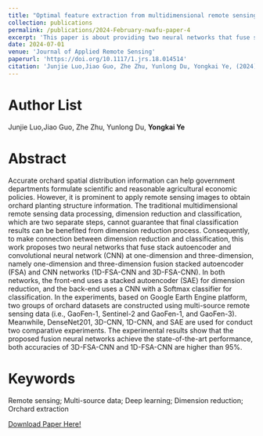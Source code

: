 ```yaml
---
title: "Optimal feature extraction from multidimensional remote sensing data for orchard identification based on deep learning methods"
collection: publications
permalink: /publications/2024-February-nwafu-paper-4
excerpt: 'This paper is about providing two neural networks that fuse stack autoencoder and convolutional neural network (CNN) at one-dimension and three-dimension, namely one-dimension and three-dimension fusion stacked autoencoder (FSA) and CNN networks (1D-FSA-CNN and 3D-FSA-CNN) for orchard identification.'
date: 2024-07-01
venue: 'Journal of Applied Remote Sensing'
paperurl: 'https://doi.org/10.1117/1.jrs.18.014514'
citation: 'Junjie Luo,Jiao Guo, Zhe Zhu, Yunlong Du, Yongkai Ye, (2024). Optimal feature extraction from multidimensional remote sensing data for orchard identification based on deep learning methods. Journal of Applied Remote Sensing, 18(1), 014514.'
---
```


Author List
======
Junjie Luo,Jiao Guo, Zhe Zhu, Yunlong Du, **Yongkai Ye**

Abstract
======
Accurate orchard spatial distribution information can help government departments formulate scientific and reasonable agricultural economic policies. However, it is prominent to apply remote sensing images to obtain orchard planting structure information. The traditional multidimensional remote sensing data processing, dimension reduction and classification, which are two separate steps, cannot guarantee that final classification results can be benefited from dimension reduction process. Consequently, to make connection between dimension reduction and classification, this work proposes two neural networks that fuse stack autoencoder and convolutional neural network (CNN) at one-dimension and three-dimension, namely one-dimension and three-dimension fusion stacked autoencoder (FSA) and CNN networks (1D-FSA-CNN and 3D-FSA-CNN). In both networks, the front-end uses a stacked autoencoder (SAE) for dimension reduction, and the back-end uses a CNN with a Softmax classifier for classification. In the experiments, based on Google Earth Engine platform, two groups of orchard datasets are constructed using multi-source remote sensing data (i.e., GaoFen-1, Sentinel-2 and GaoFen-1, and GaoFen-3). Meanwhile, DenseNet201, 3D-CNN, 1D-CNN, and SAE are used for conduct two comparative experiments. The experimental results show that the proposed fusion neural networks achieve the state-of-the-art performance, both accuracies of 3D-FSA-CNN and 1D-FSA-CNN are higher than 95%.

Keywords
======
Remote sensing; Multi-source data; Deep learning; Dimension reduction; Orchard extraction

[Download Paper Here!](https://doi.org/10.1117/1.jrs.18.014514)
